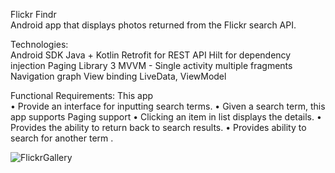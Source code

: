 Flickr Findr  
Android app that displays photos returned from the Flickr search API. 

Technologies:  
Android SDK
Java + Kotlin
Retrofit  for REST API
Hilt for dependency injection
 Paging Library 3
MVVM - Single activity multiple fragments
Navigation graph
View binding
LiveData, ViewModel

Functional Requirements:  This app  
• Provide an interface for inputting search terms. 
• Given a search term, this app supports Paging support 
• Clicking an item in list displays the details. 
• Provides the ability to return back to search results.
• Provides ability to search for another term .


![FlickrGallery](https://user-images.githubusercontent.com/8468810/140685929-1432c65f-9ffe-43f3-b2c7-0ccd1f58d989.png)
